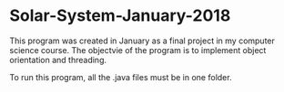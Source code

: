 # Solar-System-January-2018
This program was created in January as a final project in my computer science course. The objectvie of the program is to implement object orientation and threading.

To run this program, all the .java files must be in one folder.
